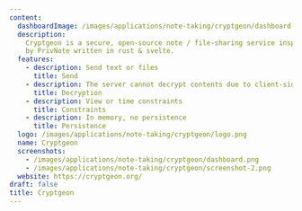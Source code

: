 ```yaml
---
content:
  dashboardImage: /images/applications/note-taking/cryptgeon/dashboard.png
  description:
    Cryptgeon is a secure, open-source note / file-sharing service inspired
    by PrivNote written in rust & svelte.
  features:
    - description: Send text or files
      title: Send
    - description: The server cannot decrypt contents due to client-side encryption
      title: Decryption
    - description: View or time constraints
      title: Constraints
    - description: In memory, no persistence
      title: Persistence
  logo: /images/applications/note-taking/cryptgeon/logo.png
  name: Cryptgeon
  screenshots:
    - /images/applications/note-taking/cryptgeon/dashboard.png
    - /images/applications/note-taking/cryptgeon/screenshot-2.png
  website: https://cryptgeon.org/
draft: false
title: Cryptgeon
---
```

